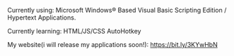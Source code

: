 Currently using:
Microsoft Windows® Based Visual Basic Scripting Edition /
Hypertext Applications.

Currently learning:
HTML/JS/CSS
AutoHotkey 

My website(i will release my applications soon!): https://bit.ly/3KYwHbN 
